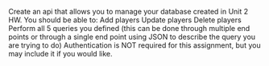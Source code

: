 Create an api that allows you to manage your database created in Unit 2 HW.  You should be able to:
Add players
Update players
Delete players
Perform all 5 queries you defined (this can be done through multiple end points or through a single end point using JSON to describe the query you are trying to do)
Authentication is NOT required for this assignment, but you may include it if you would like.
